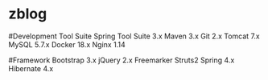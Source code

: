 # zblog

#Development Tool Suite
Spring Tool Suite 3.x
Maven 3.x
Git 2.x
Tomcat 7.x
MySQL 5.7.x
Docker 18.x
Nginx 1.14

#Framework
Bootstrap 3.x
jQuery 2.x
Freemarker
Struts2
Spring 4.x
Hibernate 4.x

